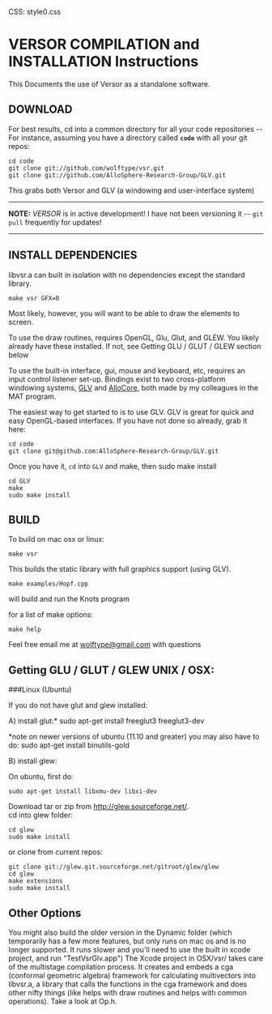 CSS: style0.css

VERSOR COMPILATION and INSTALLATION Instructions
===

This Documents the use of Versor as a standalone software.

DOWNLOAD
---

For best results, cd into a common directory for all your code repositories -- 
For instance, assuming you have a directory called **`code`** with all your git repos:

	cd code
	git clone git://github.com/wolftype/vsr.git
	git clone git://github.com/AlloSphere-Research-Group/GLV.git

This grabs both Versor and GLV (a windowing and user-interface system)

---

**NOTE:** _VERSOR_ is in active development!  I have not been versioning it -- `git pull` frequently for updates!

---


INSTALL DEPENDENCIES
---
libvsr.a can built in isolation with no dependencies except the standard library.  

	make vsr GFX=0

Most likely, however, you will want to be able to draw the elements to screen.
  
To use the draw routines, requires OpenGL, Glu, Glut, and GLEW.  You likely already have these installed.
If not, see Getting GLU / GLUT / GLEW section below
  
To use the built-in interface, gui, mouse and keyboard, etc, requires an input control listener set-up.
Bindings exist to two cross-platform windowing systems, [GLV](mat.ucsb.edu/glv/) and [AlloCore](), both made by my colleagues in the MAT program.  

The easiest way to get started to is to use GLV.  GLV is great for quick and easy OpenGL-based interfaces.  If you have not done so already, grab it here: 

	cd code
	git clone git@github.com:AlloSphere-Research-Group/GLV.git
	
Once you have it, `cd` into `GLV` and make, then sudo make install
    
    cd GLV
    make
    sudo make install

BUILD
---
To build on mac osx or linux:

	make vsr

This builds the static library with full graphics support (using GLV).

	make examples/Hopf.cpp

will build and run the Knots program

for a list of make options:

    make help

Feel free email me at wolftype@gmail.com with questions


Getting GLU / GLUT / GLEW UNIX / OSX:
---
###Linux (Ubuntu)

If you do not have glut and glew installed:

A) install glut:*
	sudo apt-get install freeglut3 freeglut3-dev

*note on newer versions of ubuntu (11.10 and greater) you may also have to do:
	sudo apt-get install binutils-gold

B) install glew:

On ubuntu, first do:

	sudo apt-get install libxmu-dev libxi-dev

Download tar or zip from http://glew.sourceforge.net/.  
cd into glew folder:

    cd glew
	sudo make install

or clone from current repos:

	git clone git://glew.git.sourceforge.net/gitroot/glew/glew
	cd glew
	make extensions
	sudo make install


Other Options
---
You might also build the older version in the Dynamic folder (which temporarily has a few more features, but only runs on mac os and is no longer supported.  It runs slower and you'll need to use the built in xcode project, and run "TestVsrGlv.app")
The Xcode project in OSX/vsr/ takes care of the multistage compilation process.
It creates and embeds a cga (conformal geometric algebra) framework for calculating multivectors into libvsr.a, a library that calls the functions in the cga framework and does other nifty things
(like helps with draw routines and helps with common operations).  Take a look at Op.h.

